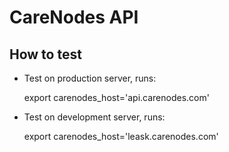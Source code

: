# CareNodes API


## How to test

* Test on production server, runs:

    export carenodes_host='api.carenodes.com'

* Test on development server, runs:

    export carenodes_host='leask.carenodes.com'
